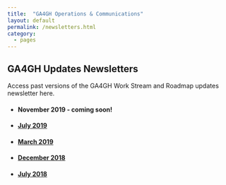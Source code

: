 ```yaml
---
title:  "GA4GH Operations & Communications"
layout: default
permalink: /newsletters.html
category:
  - pages
---
```


## GA4GH Updates Newsletters
Access past versions of the GA4GH Work Stream and Roadmap updates newsletter here.

* #### November 2019 - coming soon!
* #### <a href="https://mailchi.mp/ga4gh.org/work-stream-updates-newsletter-july-2019/" target="_blank">July 2019</a>
* #### <a href="https://mailchi.mp/ga4gh.org/work-stream-updates-newsletter-march-2019/" target="_blank">March 2019</a>
* #### <a href="https://mailchi.mp/ga4gh.org/work-stream-updates-newsletter-december-2018/" target="_blank">December 2018</a>
* #### <a href="https://mailchi.mp/ga4gh.org/work-stream-updates-newsletter-july-2018/" target="_blank">July 2018</a>
